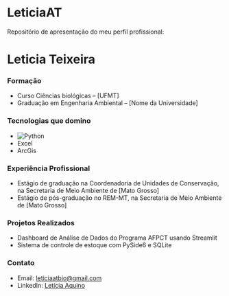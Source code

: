 # LeticiaAT
Repositório de apresentação do meu perfil profissional:

# Leticia Teixeira

### Formação
- Curso Ciências biológicas – [UFMT]
- Graduação em Engenharia Ambiental – [Nome da Universidade]

### Tecnologias que domino
- ![Python](https://img.shields.io/badge/-Python-3776AB?style=flat&logo=python&logoColor=white)
- Excel
- ArcGis

### Experiência Profissional
- Estágio de graduação na Coordenadoria de Unidades de Conservação, na Secretaria de Meio Ambiente de [Mato Grosso]
- Estágio de pós-graduação no REM-MT, na Secretaria de Meio Ambiente de [Mato Grosso]

### Projetos Realizados
- Dashboard de Análise de Dados do Programa AFPCT usando Streamlit
- Sistema de controle de estoque com PySide6 e SQLite

### Contato
- Email: leticiaatbio@gmail.com
- LinkedIn: [Letícia Aquino](https://www.linkedin.com/in/let%C3%ADcia-aquino-185530351/)



